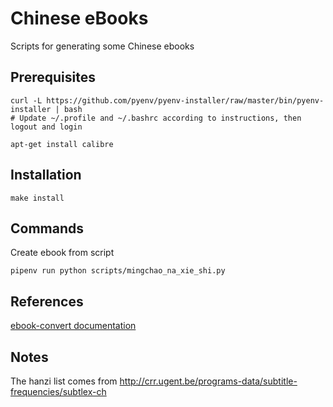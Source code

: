 # Chinese eBooks

Scripts for generating some Chinese ebooks

## Prerequisites

    curl -L https://github.com/pyenv/pyenv-installer/raw/master/bin/pyenv-installer | bash
    # Update ~/.profile and ~/.bashrc according to instructions, then logout and login

    apt-get install calibre

## Installation

    make install

## Commands

Create ebook from script

    pipenv run python scripts/mingchao_na_xie_shi.py

## References

[ebook-convert documentation](https://manual.calibre-ebook.com/generated/en/ebook-convert.html)

## Notes

The hanzi list comes from http://crr.ugent.be/programs-data/subtitle-frequencies/subtlex-ch
